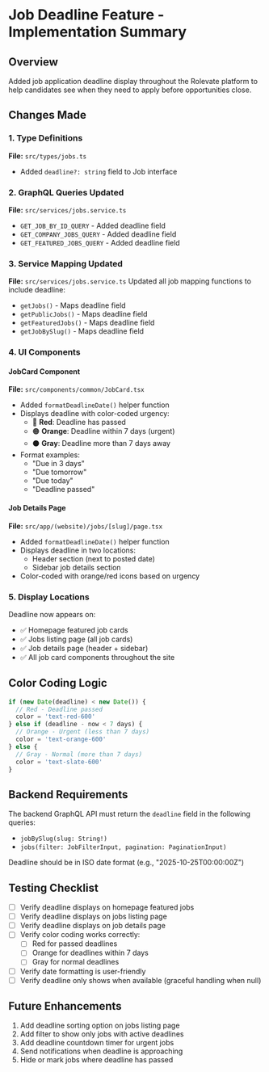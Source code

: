 # Job Deadline Feature - Implementation Summary

## Overview
Added job application deadline display throughout the Rolevate platform to help candidates see when they need to apply before opportunities close.

## Changes Made

### 1. Type Definitions
**File:** `src/types/jobs.ts`
- Added `deadline?: string` field to Job interface

### 2. GraphQL Queries Updated
**File:** `src/services/jobs.service.ts`
- `GET_JOB_BY_ID_QUERY` - Added deadline field
- `GET_COMPANY_JOBS_QUERY` - Added deadline field  
- `GET_FEATURED_JOBS_QUERY` - Added deadline field

### 3. Service Mapping Updated
**File:** `src/services/jobs.service.ts`
Updated all job mapping functions to include deadline:
- `getJobs()` - Maps deadline field
- `getPublicJobs()` - Maps deadline field
- `getFeaturedJobs()` - Maps deadline field
- `getJobBySlug()` - Maps deadline field

### 4. UI Components

#### JobCard Component
**File:** `src/components/common/JobCard.tsx`
- Added `formatDeadlineDate()` helper function
- Displays deadline with color-coded urgency:
  - 🔴 **Red**: Deadline has passed
  - 🟠 **Orange**: Deadline within 7 days (urgent)
  - ⚫ **Gray**: Deadline more than 7 days away
- Format examples:
  - "Due in 3 days"
  - "Due tomorrow"
  - "Due today"
  - "Deadline passed"

#### Job Details Page
**File:** `src/app/(website)/jobs/[slug]/page.tsx`
- Added `formatDeadlineDate()` helper function
- Displays deadline in two locations:
  - Header section (next to posted date)
  - Sidebar job details section
- Color-coded with orange/red icons based on urgency

### 5. Display Locations
Deadline now appears on:
- ✅ Homepage featured job cards
- ✅ Jobs listing page (all job cards)
- ✅ Job details page (header + sidebar)
- ✅ All job card components throughout the site

## Color Coding Logic

```typescript
if (new Date(deadline) < new Date()) {
  // Red - Deadline passed
  color = 'text-red-600'
} else if (deadline - now < 7 days) {
  // Orange - Urgent (less than 7 days)
  color = 'text-orange-600'
} else {
  // Gray - Normal (more than 7 days)
  color = 'text-slate-600'
}
```

## Backend Requirements

The backend GraphQL API must return the `deadline` field in the following queries:
- `jobBySlug(slug: String!)`
- `jobs(filter: JobFilterInput, pagination: PaginationInput)`

Deadline should be in ISO date format (e.g., "2025-10-25T00:00:00Z")

## Testing Checklist

- [ ] Verify deadline displays on homepage featured jobs
- [ ] Verify deadline displays on jobs listing page
- [ ] Verify deadline displays on job details page
- [ ] Verify color coding works correctly:
  - [ ] Red for passed deadlines
  - [ ] Orange for deadlines within 7 days
  - [ ] Gray for normal deadlines
- [ ] Verify date formatting is user-friendly
- [ ] Verify deadline only shows when available (graceful handling when null)

## Future Enhancements

1. Add deadline sorting option on jobs listing page
2. Add filter to show only jobs with active deadlines
3. Add deadline countdown timer for urgent jobs
4. Send notifications when deadline is approaching
5. Hide or mark jobs where deadline has passed
